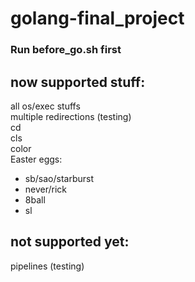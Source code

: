 # golang-final_project

### Run before_go.sh first

## now supported stuff:
all os/exec stuffs <br />
multiple redirections (testing) <br />
cd <br />
cls <br />
color <br />
Easter eggs: <br />
- sb/sao/starburst <br />
- never/rick <br />
- 8ball <br />
- sl <br />
  

## not supported yet:
pipelines (testing) <br />
